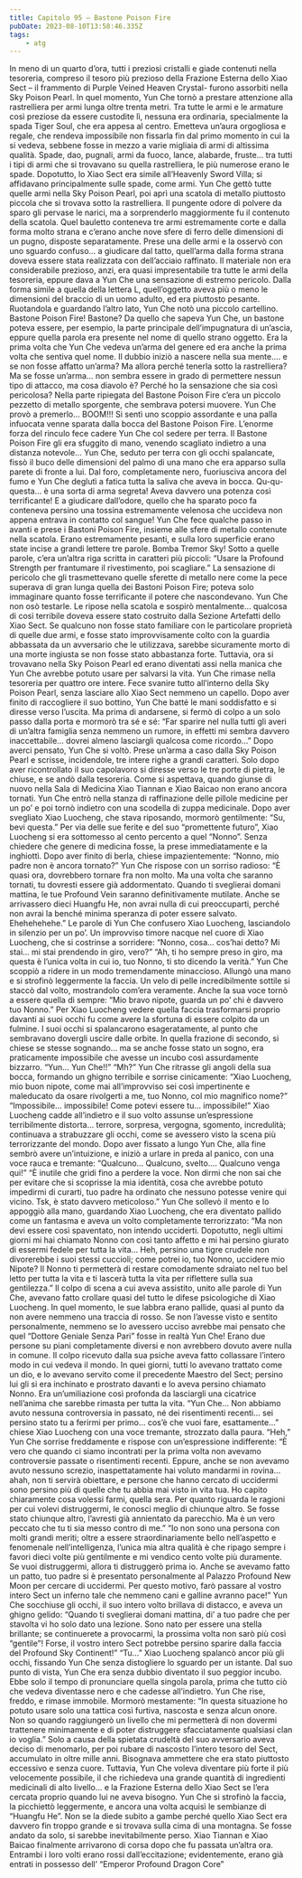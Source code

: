 ```yaml
---
title: Capitolo 95 – Bastone Poison Fire
pubDate: 2023-08-10T13:58:46.335Z
tags:
    - atg
---
```


In meno di un quarto d’ora, tutti i preziosi cristalli e giade contenuti nella tesoreria, compreso il tesoro più prezioso della Frazione Esterna dello Xiao Sect – il frammento di Purple Veined Heaven Crystal- furono assorbiti nella Sky Poison Pearl. In quel momento, Yun Che tornò a prestare attenzione alla rastrelliera per armi lunga oltre trenta metri. Tra tutte le armi e le armature così preziose da essere custodite lì, nessuna era ordinaria, specialmente la spada Tiger Soul, che era appesa al centro. Emetteva un’aura orgogliosa e regale, che rendeva impossibile non fissarla fin dal primo momento in cui la si vedeva, sebbene fosse in mezzo a varie migliaia di armi di altissima qualità.
Spade, dao, pugnali, armi da fuoco, lance, alabarde, fruste… tra tutti i tipi di armi che si trovavano su quella rastrelliera, le più numerose erano le spade. Dopotutto, lo Xiao Sect era simile all’Heavenly Sword Villa; si affidavano principalmente sulle spade, come armi. Yun Che gettò tutte quelle armi nella Sky Poison Pearl, poi aprì una scatola di metallo piuttosto piccola che si trovava sotto la rastrelliera. Il pungente odore di polvere da sparo gli pervase le narici, ma a sorprenderlo maggiormente fu il contenuto della scatola.
Quel bauletto conteneva tre armi estremamente corte e dalla forma molto strana e c’erano anche nove sfere di ferro delle dimensioni di un pugno, disposte separatamente. Prese una delle armi e la osservò con uno sguardo confuso… a giudicare dal tatto, quell’arma dalla forma strana doveva essere stata realizzata con dell’acciaio raffinato. Il materiale non era considerabile prezioso, anzi, era quasi impresentabile tra tutte le armi della tesoreria, eppure dava a Yun Che una sensazione di estremo pericolo. Dalla forma simile a quella della lettera L, quell’oggetto aveva più o meno le dimensioni del braccio di un uomo adulto, ed era piuttosto pesante.
Ruotandola e guardando l’altro lato, Yun Che notò una piccolo cartellino.
Bastone Poison Fire!
Bastone?
Da quello che sapeva Yun Che, un bastone poteva essere, per esempio, la parte principale dell’impugnatura di un’ascia, eppure quella parola era presente nel nome di quello strano oggetto. Era la prima volta che Yun Che vedeva un’arma del genere ed era anche la prima volta che sentiva quel nome. Il dubbio iniziò a nascere nella sua mente…. e se non fosse affatto un’arma? Ma allora perché tenerla sotto la rastrelliera? Ma se fosse un’arma… non sembra essere in grado di permettere nessun tipo di attacco, ma cosa diavolo è? Perché ho la sensazione che sia così pericolosa?
Nella parte ripiegata del Bastone Poison Fire c’era un piccolo pezzetto di metallo sporgente, che sembrava potersi muovere. Yun Che provò a premerlo…
BOOM!!!
Si sentì uno scoppio assordante e una palla infuocata venne sparata dalla bocca del Bastone Poison Fire. L’enorme forza del rinculo fece cadere Yun Che col sedere per terra. Il Bastone Poison Fire gli era sfuggito di mano, venendo scagliato indietro a una distanza notevole… Yun Che, seduto per terra con gli occhi spalancate, fissò il buco delle dimensioni del palmo di una mano che era apparso sulla parete di fronte a lui. Dal foro, completamente nero, fuoriusciva ancora del fumo e Yun Che deglutì a fatica tutta la saliva che aveva in bocca.
Qu-qu-questa… è una sorta di arma segreta! Aveva davvero una potenza così terrificante!
E a giudicare dall’odore, quello che ha sparato poco fa conteneva persino una tossina estremamente velenosa che uccideva non appena entrava in contatto col sangue!
Yun Che fece qualche passo in avanti e prese i Bastoni Poison Fire, insieme alle sfere di metallo contenute nella scatola. Erano estremamente pesanti, e sulla loro superficie erano state incise a grandi lettere tre parole.
Bomba Tremor Sky!
Sotto a quelle parole, c’era un’altra riga scritta in caratteri più piccoli: “Usare la Profound Strength per frantumare il rivestimento, poi scagliare.”
La sensazione di pericolo che gli trasmettevano quelle sferette di metallo nere come la pece superava di gran lunga quella dei Bastoni Poison Fire; poteva solo immaginare quanto fosse terrificante il potere che nascondevano. Yun Che non osò testarle. Le ripose nella scatola e sospirò mentalmente… qualcosa di così terribile doveva essere stato costruito dalla Sezione Artefatti dello Xiao Sect. Se qualcuno non fosse stato familiare con le particolare proprietà di quelle due armi, e fosse stato improvvisamente colto con la guardia abbassata da un avversario che le utilizzava, sarebbe sicuramente morto di una morte ingiusta se non fosse stato abbastanza forte.
Tuttavia, ora si trovavano nella Sky Poison Pearl ed erano diventati assi nella manica che Yun Che avrebbe potuto usare per salvarsi la vita.
Yun Che rimase nella tesoreria per quattro ore intere. Fece svanire tutto all’interno della Sky Poison Pearl, senza lasciare allo Xiao Sect nemmeno un capello. Dopo aver finito di raccogliere il suo bottino, Yun Che batté le mani soddisfatto e si diresse verso l’uscita. Ma prima di andarsene, si fermò di colpo a un solo passo dalla porta e mormorò tra sé e sé: “Far sparire nel nulla tutti gli averi di un’altra famiglia senza nemmeno un rumore, in effetti mi sembra davvero inaccettabile… dovrei almeno lasciargli qualcosa come ricordo…”
Dopo averci pensato, Yun Che si voltò. Prese un’arma a caso dalla Sky Poison Pearl e scrisse, incidendole, tre intere righe a grandi caratteri. Solo dopo aver ricontrollato il suo capolavoro si diresse verso le tre porte di pietra, le chiuse, e se andò dalla tesoreria.
Come si aspettava, quando giunse di nuovo nella Sala di Medicina Xiao Tiannan e Xiao Baicao non erano ancora tornati. Yun Che entrò nella stanza di raffinazione delle pillole medicine per un po’ e poi tornò indietro con una scodella di zuppa medicinale. Dopo aver svegliato Xiao Luocheng, che stava riposando, mormorò gentilmente: “Su, bevi questa.”
Per via delle sue ferite e del suo “promettente futuro”, Xiao Luocheng si era sottomesso al cento percento a quel “Nonno”. Senza chiedere che genere di medicina fosse, la prese immediatamente e la inghiottì. Dopo aver finito di berla, chiese impazientemente: “Nonno, mio padre non è ancora tornato?”
Yun Che rispose con un sorriso radioso: “È quasi ora, dovrebbero tornare fra non molto. Ma una volta che saranno tornati, tu dovresti essere già addormentato. Quando ti sveglierai domani mattina, le tue Profound Vein saranno definitivamente mutilate. Anche se arrivassero dieci Huangfu He, non avrai nulla di cui preoccuparti, perché non avrai la benché minima speranza di poter essere salvato. Ehehehehehe.”
Le parole di Yun Che confusero Xiao Luocheng, lasciandolo in silenzio per un po’. Un improvviso timore nacque nel cuore di Xiao Luocheng, che si costrinse a sorridere: “Nonno, cosa… cos’hai detto? Mi stai… mi stai prendendo in giro, vero?”
“Ah, ti ho sempre preso in giro, ma questa è l’unica volta in cui io, tuo Nonno, ti sto dicendo la verità.” Yun Che scoppiò a ridere in un modo tremendamente minaccioso. Allungò una mano e si strofinò leggermente la faccia. Un velo di pelle incredibilmente sottile si staccò dal volto, mostrandolo com’era veramente. Anche la sua voce tornò a essere quella di sempre: “Mio bravo nipote, guarda un po’ chi è davvero tuo Nonno.”
Per Xiao Luocheng vedere quella faccia trasformarsi proprio davanti ai suoi occhi fu come avere la sfortuna di essere colpito da un fulmine. I suoi occhi si spalancarono esageratamente, al punto che sembravano dovergli uscire dalle orbite. In quella frazione di secondo, si chiese se stesse sognando… ma se anche fosse stato un sogno, era praticamente impossibile che avesse un incubo così assurdamente bizzarro.
“Yun… Yun Che!!”
“Mh?” Yun Che ritrasse gli angoli della sua bocca, formando un ghigno terribile e sorrise cinicamente: “Xiao Luocheng, mio buon nipote, come mai all’improvviso sei così impertinente e maleducato da osare rivolgerti a me, tuo Nonno, col mio magnifico nome?”
“Impossibile… impossibile! Come potevi essere tu… impossibile!” Xiao Luocheng cadde all’indietro e il suo volto assunse un’espressione terribilmente distorta… terrore, sorpresa, vergogna, sgomento, incredulità; continuava a strabuzzare gli occhi, come se avessero visto la scena più terrorizzante del mondo. Dopo aver fissato a lungo Yun Che, alla fine sembrò avere un’intuizione, e iniziò a urlare in preda al panico, con una voce rauca e tremante: “Qualcuno… Qualcuno, svelto…. Qualcuno venga qui!”
“È inutile che gridi fino a perdere la voce. Non dirmi che non sai che per evitare che si scoprisse la mia identità, cosa che avrebbe potuto impedirmi di curarti, tuo padre ha ordinato che nessuno potesse venire qui vicino. Tsk, è stato davvero meticoloso.” Yun Che sollevò il mento e lo appoggiò alla mano, guardando Xiao Luocheng, che era diventato pallido come un fantasma e aveva un volto completamente terrorizzato: “Ma non devi essere così spaventato, non intendo ucciderti. Dopotutto, negli ultimi giorni mi hai chiamato Nonno con così tanto affetto e mi hai persino giurato di essermi fedele per tutta la vita… Heh, persino una tigre crudele non divorerebbe i suoi stessi cuccioli; come potrei io, tuo Nonno, uccidere mio Nipote? Il Nonno ti permetterà di restare comodamente sdraiato nel tuo bel letto per tutta la vita e ti lascerà tutta la vita per riflettere sulla sua gentilezza.”
Il colpo di scena a cui aveva assistito, unito alle parole di Yun Che, avevano fatto crollare quasi del tutto le difese psicologiche di Xiao Luocheng. In quel momento, le sue labbra erano pallide, quasi al punto da non avere nemmeno una traccia di rosso. Se non l’avesse visto e sentito personalmente, nemmeno se lo avessero ucciso avrebbe mai pensato che quel “Dottore Geniale Senza Pari” fosse in realtà Yun Che! Erano due persone su piani completamente diversi e non avrebbero dovuto avere nulla in comune. Il colpo ricevuto dalla sua psiche aveva fatto collassare l’intero modo in cui vedeva il mondo. In quei giorni, tutti lo avevano trattato come un dio, e lo avevano servito come il precedente Maestro del Sect; persino lui gli si era inchinato e prostrato davanti e lo aveva persino chiamato Nonno. Era un’umiliazione così profonda da lasciargli una cicatrice nell’anima che sarebbe rimasta per tutta la vita.
“Yun Che… Non abbiamo avuto nessuna controversia in passato, né dei risentimenti recenti… sei persino stato tu a ferirmi per primo… cos’è che vuoi fare, esattamente…” chiese Xiao Luocheng con una voce tremante, strozzato dalla paura.
“Heh,” Yun Che sorrise freddamente e rispose con un’espressione indifferente: “È vero che quando ci siamo incontrati per la prima volta non avevamo controversie passate o risentimenti recenti. Eppure, anche se non avevamo avuto nessuno screzio, inaspettatamente hai voluto mandarmi in rovina… ahah, non ti servirà obiettare, e persone che hanno cercato di uccidermi sono persino più di quelle che tu abbia mai visto in vita tua. Ho capito chiaramente cosa volessi farmi, quella sera. Per quanto riguarda le ragioni per cui volevi distruggermi, le conosci meglio di chiunque altro. Se fosse stato chiunque altro, l’avresti già annientato da parecchio. Ma è un vero peccato che tu ti sia messo contro di me.”
“Io non sono una persona con molti grandi meriti; oltre a essere straordinariamente bello nell’aspetto e fenomenale nell’intelligenza, l’unica mia altra qualità è che ripago sempre i favori dieci volte più gentilmente e mi vendico cento volte più duramente. Se vuoi distruggermi, allora ti distruggerò prima io. Anche se avevamo fatto un patto, tuo padre si è presentato personalmente al Palazzo Profound New Moon per cercare di uccidermi. Per questo motivo, farò passare al vostro intero Sect un inferno tale che nemmeno cani e galline avranno pace!”
Yun Che socchiuse gli occhi, il suo intero volto brillava di distacco, e aveva un ghigno gelido: “Quando ti sveglierai domani mattina, di’ a tuo padre che per stavolta vi ho solo dato una lezione. Sono nato per essere una stella brillante; se continuerete a provocarmi, la prossima volta non sarò più così “gentile”! Forse, il vostro intero Sect potrebbe persino sparire dalla faccia del Profound Sky Continent!”
“Tu…” Xiao Luocheng spalancò ancor più gli occhi, fissando Yun Che senza distogliere lo sguardo per un istante. Dal suo punto di vista, Yun Che era senza dubbio diventato il suo peggior incubo. Ebbe solo il tempo di pronunciare quella singola parola, prima che tutto ciò che vedeva diventasse nero e che cadesse all’indietro.
Yun Che rise, freddo, e rimase immobile. Mormorò mestamente: “In questa situazione ho potuto usare solo una tattica così furtiva, nascosta e senza alcun onore. Non so quando raggiungerò un livello che mi permetterà di non dovermi trattenere minimamente e di poter distruggere sfacciatamente qualsiasi clan io voglia.”
Solo a causa della spietata crudeltà del suo avversario aveva deciso di menomarlo, per poi rubare di nascosto l’intero tesoro del Sect, accumulato in oltre mille anni. Bisognava ammettere che era stato piuttosto eccessivo e senza cuore. Tuttavia, Yun Che voleva diventare più forte il più velocemente possibile, il che richiedeva una grande quantità di ingredienti medicinali di alto livello… e la Frazione Esterna dello Xiao Sect se l’era cercata proprio quando lui ne aveva bisogno.
Yun Che si strofinò la faccia, la picchiettò leggermente, e ancora una volta acquisì le sembianze di “Huangfu He”. Non se la diede subito a gambe perché quello Xiao Sect era davvero fin troppo grande e si trovava sulla cima di una montagna. Se fosse andato da solo, si sarebbe inevitabilmente perso.
Xiao Tiannan e Xiao Baicao finalmente arrivarono di corsa dopo che fu passata un’altra ora. Entrambi i loro volti erano rossi dall’eccitazione; evidentemente, erano già entrati in possesso dell’ “Emperor Profound Dragon Core”



